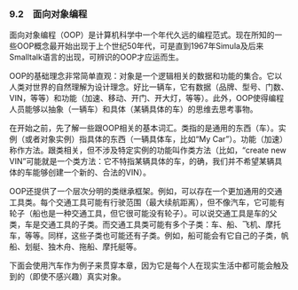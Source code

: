 ### 9.2　面向对象编程

面向对象编程（OOP）是计算机科学中一个年代久远的编程范式。现在所知的一些OOP概念最开始出现于上个世纪50年代，可是直到1967年Simula及后来Smalltalk语言的出现，可辨识的OOP才应运而生。

OOP的基础理念非常简单直观：对象是一个逻辑相关的数据和功能的集合。它以人类对世界的自然理解为设计理念。好比一辆车，它有数据（品牌、型号、门数、VIN，等等）和功能（加速、移动、开门、开大灯，等等）。此外，OOP使得编程人员能够以抽象（一辆车）和具体（某辆具体的车）的思维去思考事物。

在开始之前，先了解一些跟OOP相关的基本词汇。类指的是通用的东西（车）。实例（或者对象实例）指具体的东西（一辆具体车，比如“My Car”）。功能（加速）称作方法。跟类相关，但不涉及特定实例的功能叫作类方法（比如，“create new VIN”可能就是一个类方法：它不特指某辆具体的车，的确，我们并不希望某辆具体的车能够创建一个新的、合法的VIN）。

OOP还提供了一个层次分明的类继承框架。例如，可以存在一个更加通用的交通工具类。每个交通工具可能有行驶范围（最大续航距离），但不像汽车，它可能有轮子（船也是一种交通工具，但它很可能没有轮子）。可以说交通工具是车的父类，车是交通工具的子类。而交通工具类可能有多个子类：车、船、飞机、摩托车，等等。同样，这些子类也可能还有子类。例如，船可能会有它自己的子类，帆船、划艇、独木舟、拖船、摩托艇等。

下面会使用汽车作为例子来贯穿本章，因为它是每个人在现实生活中都可能会触及到的（即使不感兴趣）真实对象。


